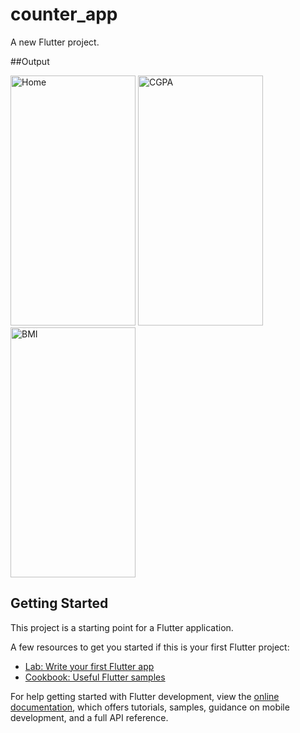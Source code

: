 # counter_app

A new Flutter project.

##Output

<img src="https://github.com/firose-munna/CGPA-and-BMI-Calculator/assets/105736440/c3c51e7f-5ac0-4a7b-a7bd-1859bc3fe97e" alt="Home" height="400" width="200">

<img src="https://github.com/firose-munna/CGPA-and-BMI-Calculator/assets/105736440/cf37d64e-411b-42f8-b7b6-a7226b704ff4" alt="CGPA" height="400" width="200">
<img src="https://github.com/firose-munna/CGPA-and-BMI-Calculator/assets/105736440/172f52fc-5a30-4056-bc2a-30e92d6af18b" alt="BMI" height="400" width="200">




## Getting Started

This project is a starting point for a Flutter application.

A few resources to get you started if this is your first Flutter project:

- [Lab: Write your first Flutter app](https://docs.flutter.dev/get-started/codelab)
- [Cookbook: Useful Flutter samples](https://docs.flutter.dev/cookbook)

For help getting started with Flutter development, view the
[online documentation](https://docs.flutter.dev/), which offers tutorials,
samples, guidance on mobile development, and a full API reference.
